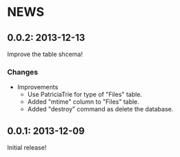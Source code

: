 # NEWS

## 0.0.2: 2013-12-13

Improve the table shcema!

### Changes

  * Improvements
    * Use PatriciaTrie for type of "Files" table.
    * Added "mtime" column to "Files" table.
    * Added "destroy" command as delete the database.

## 0.0.1: 2013-12-09

Initial release!
